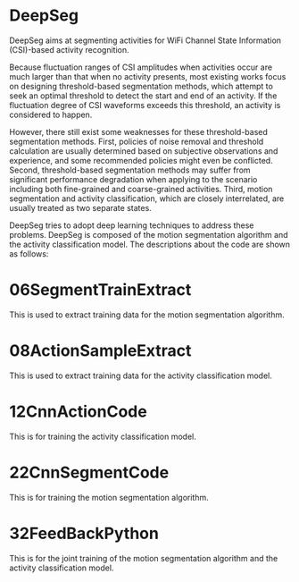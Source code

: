 # DeepSeg

DeepSeg aims at segmenting activities for WiFi Channel State Information (CSI)-based activity recognition.

Because fluctuation ranges of CSI amplitudes when activities occur are much larger than that when no activity presents, most existing works focus on designing threshold-based segmentation methods, which attempt to seek an optimal threshold to detect the start and end of an activity. If the fluctuation degree of CSI waveforms exceeds this threshold, an activity is considered to happen.

However, there still exist some weaknesses for these threshold-based segmentation methods.
First, policies of noise removal and threshold calculation are usually determined based on subjective observations and experience, and some recommended policies might even be conflicted. Second, threshold-based segmentation methods may suffer from significant performance degradation when applying to the scenario including both fine-grained and coarse-grained activities. Third, motion segmentation and activity classification, which are closely interrelated, are usually treated as two separate states.

DeepSeg tries to adopt deep learning techniques to address these problems. DeepSeg is composed of the motion segmentation algorithm and the activity classification model. The descriptions about the code are shown as follows:

# 06SegmentTrainExtract
This is used to extract training data for the motion segmentation algorithm. 

# 08ActionSampleExtract
This is used to extract training data for the activity classification model.

# 12CnnActionCode
This is for training the activity classification model.

# 22CnnSegmentCode
This is for training the motion segmentation algorithm.

# 32FeedBackPython
This is for the joint training of the motion segmentation algorithm and the activity classification model.
